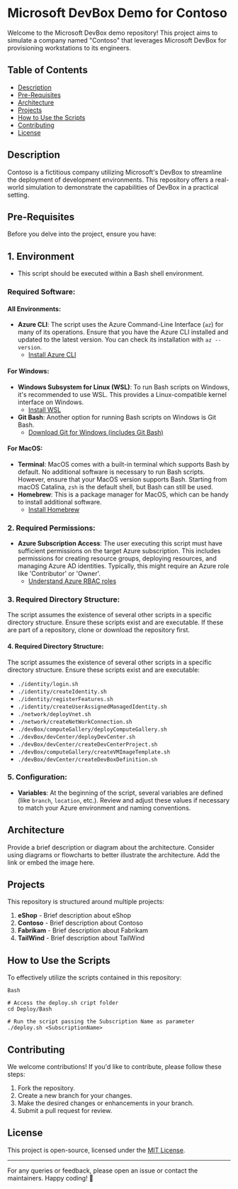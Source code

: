 # Microsoft DevBox Demo for Contoso

Welcome to the Microsoft DevBox demo repository! This project aims to simulate a company named "Contoso" that leverages Microsoft DevBox for provisioning workstations to its engineers.

## Table of Contents

- [Description](#description)
- [Pre-Requisites](#pre-requisites)
- [Architecture](#architecture)
- [Projects](#projects)
- [How to Use the Scripts](#how-to-use-the-scripts)
- [Contributing](#contributing)
- [License](#license)

## Description

Contoso is a fictitious company utilizing Microsoft's DevBox to streamline the deployment of development environments. This repository offers a real-world simulation to demonstrate the capabilities of DevBox in a practical setting.

## Pre-Requisites

Before you delve into the project, ensure you have:

## 1. Environment
- This script should be executed within a Bash shell environment.

### Required Software:

#### All Environments:
- **Azure CLI**: The script uses the Azure Command-Line Interface (`az`) for many of its operations. Ensure that you have the Azure CLI installed and updated to the latest version. You can check its installation with `az --version`.
  - [Install Azure CLI](https://docs.microsoft.com/en-us/cli/azure/install-azure-cli)

#### For Windows:
- **Windows Subsystem for Linux (WSL)**: To run Bash scripts on Windows, it's recommended to use WSL. This provides a Linux-compatible kernel interface on Windows.
  - [Install WSL](https://docs.microsoft.com/en-us/windows/wsl/install)
- **Git Bash**: Another option for running Bash scripts on Windows is Git Bash.
  - [Download Git for Windows (includes Git Bash)](https://gitforwindows.org/)

#### For MacOS:
- **Terminal**: MacOS comes with a built-in terminal which supports Bash by default. No additional software is necessary to run Bash scripts. However, ensure that your MacOS version supports Bash. Starting from macOS Catalina, `zsh` is the default shell, but Bash can still be used.
- **Homebrew**: This is a package manager for MacOS, which can be handy to install additional software.
  - [Install Homebrew](https://brew.sh/)

### 2. Required Permissions:
- **Azure Subscription Access**: The user executing this script must have sufficient permissions on the target Azure subscription. This includes permissions for creating resource groups, deploying resources, and managing Azure AD identities. Typically, this might require an Azure role like 'Contributor' or 'Owner'. 
  - [Understand Azure RBAC roles](https://docs.microsoft.com/en-us/azure/role-based-access-control/overview)

### 3. Required Directory Structure:
The script assumes the existence of several other scripts in a specific directory structure. Ensure these scripts exist and are executable. If these are part of a repository, clone or download the repository first.

#### 4. Required Directory Structure:
The script assumes the existence of several other scripts in a specific directory structure. Ensure these scripts exist and are executable:
  
- `./identity/login.sh`
- `./identity/createIdentity.sh`
- `./identity/registerFeatures.sh`
- `./identity/createUserAssignedManagedIdentity.sh`
- `./network/deployVnet.sh`
- `./network/createNetWorkConnection.sh`
- `./devBox/computeGallery/deployComputeGallery.sh`
- `./devBox/devCenter/deployDevCenter.sh`
- `./devBox/devCenter/createDevCenterProject.sh`
- `./devBox/computeGallery/createVMImageTemplate.sh`
- `./devBox/devCenter/createDevBoxDefinition.sh`

### 5. Configuration:
- **Variables**: At the beginning of the script, several variables are defined (like `branch`, `location`, etc.). Review and adjust these values if necessary to match your Azure environment and naming conventions.

## Architecture

Provide a brief description or diagram about the architecture. Consider using diagrams or flowcharts to better illustrate the architecture. Add the link or embed the image here.

## Projects

This repository is structured around multiple projects:

1. **eShop** - Brief description about eShop
2. **Contoso** - Brief description about Contoso
3. **Fabrikam** - Brief description about Fabrikam
4. **TailWind** - Brief description about TailWind

## How to Use the Scripts

To effectively utilize the scripts contained in this repository:

```
Bash

# Access the deploy.sh cript folder
cd Deploy/Bash

# Run the script passing the Subscription Name as parameter
./deploy.sh <SubscriptionName>

```

## Contributing

We welcome contributions! If you'd like to contribute, please follow these steps:

1. Fork the repository.
2. Create a new branch for your changes.
3. Make the desired changes or enhancements in your branch.
4. Submit a pull request for review.

## License

This project is open-source, licensed under the [MIT License](LICENSE).

---

For any queries or feedback, please open an issue or contact the maintainers. Happy coding! 🚀
